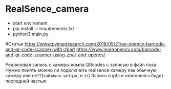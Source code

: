 # RealSence_camera
- start enviroment
- pip install -r requirements.txt
- python3 main.py

#Статьи
https://www.pyimagesearch.com/2018/05/21/an-opencv-barcode-and-qr-code-scanner-with-zbar/
https://www.learnopencv.com/barcode-and-qr-code-scanner-using-zbar-and-opencv/

Реализовал запись с камеры компа QRcodes с записью в файл пока. Нужно понять можно ли подключить realsence камеру как обычную камеру или нет?(займусь завтра, в чт)
Запись в ipfs и robonomics будет последней частью
